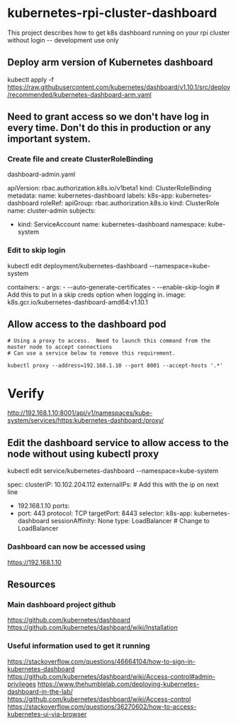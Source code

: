 # kubernetes-rpi-cluster-dashboard
This project describes how to get k8s dashboard running on your rpi cluster without login -- development use only

## Deploy arm version of Kubernetes dashboard

kubectl apply -f https://raw.githubusercontent.com/kubernetes/dashboard/v1.10.1/src/deploy/recommended/kubernetes-dashboard-arm.yaml

## Need to grant access so we don't have log in every time.  Don't do this in production or any important system.

### Create file and create ClusterRoleBinding

dashboard-admin.yaml

apiVersion: rbac.authorization.k8s.io/v1beta1
kind: ClusterRoleBinding
metadata:
  name: kubernetes-dashboard
  labels:
    k8s-app: kubernetes-dashboard
roleRef:
  apiGroup: rbac.authorization.k8s.io
  kind: ClusterRole
  name: cluster-admin
subjects:
- kind: ServiceAccount
  name: kubernetes-dashboard
  namespace: kube-system


### Edit to skip login

kubectl edit deployment/kubernetes-dashboard --namespace=kube-system

containers:
      - args:
        - --auto-generate-certificates
        - --enable-skip-login            # Add this to put in a skip creds option when logging in.
        image: k8s.gcr.io/kubernetes-dashboard-amd64:v1.10.1


## Allow access to the dashboard pod

```
# Using a proxy to access.  Need to launch this command from the master node to accept connections
# Can use a service below to remove this requirement.

kubectl proxy --address=192.168.1.10 --port 8001 --accept-hosts '.*'
```

# Verify

http://192.168.1.10:8001/api/v1/namespaces/kube-system/services/https:kubernetes-dashboard:/proxy/

## Edit the dashboard service to allow access to the node without using kubectl proxy

kubectl edit service/kubernetes-dashboard --namespace=kube-system

spec:
  clusterIP: 10.102.204.112
  externalIPs:            # Add this with the ip on next line
  - 192.168.1.10
  ports:
  - port: 443
    protocol: TCP
    targetPort: 8443
  selector:
    k8s-app: kubernetes-dashboard
  sessionAffinity: None
  type: LoadBalancer        # Change to LoadBalancer

### Dashboard can now be accessed using

https://192.168.1.10


## Resources

### Main dashboard project github

https://github.com/kubernetes/dashboard
https://github.com/kubernetes/dashboard/wiki/Installation

### Useful information used to get it running

https://stackoverflow.com/questions/46664104/how-to-sign-in-kubernetes-dashboard
https://github.com/kubernetes/dashboard/wiki/Access-control#admin-privileges
https://www.thehumblelab.com/deploying-kubernetes-dashboard-in-the-lab/
https://github.com/kubernetes/dashboard/wiki/Access-control
https://stackoverflow.com/questions/36270602/how-to-access-kubernetes-ui-via-browser
